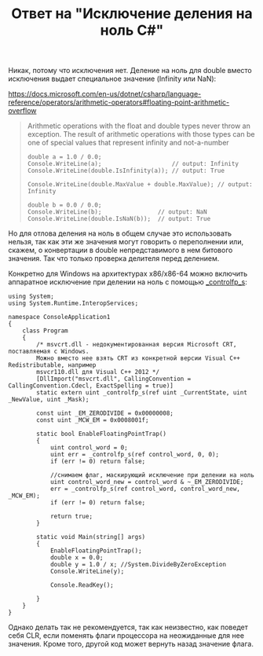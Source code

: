 ﻿---
title: "Ответ на \"Исключение деления на ноль C#\""
se.owner.user_id: 240512
se.owner.display_name: "MSDN.WhiteKnight"
se.owner.link: "https://ru.stackoverflow.com/users/240512/msdn-whiteknight"
se.answer_id: 1019768
se.question_id: 1019763
se.post_type: answer
se.is_accepted: False
---
<p>Никак, потому что исключения нет. Деление на ноль для double вместо исключения выдает специальное значение (Infinity или NaN):</p>

<p><a href="https://docs.microsoft.com/en-us/dotnet/csharp/language-reference/operators/arithmetic-operators#floating-point-arithmetic-overflow" rel="nofollow noreferrer">https://docs.microsoft.com/en-us/dotnet/csharp/language-reference/operators/arithmetic-operators#floating-point-arithmetic-overflow</a></p>

<blockquote>
  <p>Arithmetic operations with the float and double types never throw an exception. The result of arithmetic operations with those types can be one of special values that represent infinity and not-a-number</p>

<pre><code>double a = 1.0 / 0.0;
Console.WriteLine(a);                    // output: Infinity
Console.WriteLine(double.IsInfinity(a)); // output: True

Console.WriteLine(double.MaxValue + double.MaxValue); // output: Infinity

double b = 0.0 / 0.0;
Console.WriteLine(b);                // output: NaN
Console.WriteLine(double.IsNaN(b));  // output: True
</code></pre>
</blockquote>

<p>Но для отлова деления на ноль в общем случае это использовать нельзя, так как эти же значения могут говорить о переполнении или, скажем, о конвертации в double непредставимого в нем битового значения. Так что только проверка делителя перед делением.</p>

<p>Конкретно для Windows на архитектурах x86/x86-64 можно включить аппаратное исключение при делении на ноль с помощью <a href="https://docs.microsoft.com/en-us/cpp/c-runtime-library/reference/controlfp-s?view=vs-2017" rel="nofollow noreferrer">_controlfp_s</a>:</p>

<pre><code>using System;
using System.Runtime.InteropServices;

namespace ConsoleApplication1
{
    class Program
    {
        /* msvcrt.dll - недокументированная версия Microsoft CRT, поставляемая с Windows.
        Можно вместо нее взять CRT из конкретной версии Visual C++ Redistributable, например
        msvcr110.dll для Visual C++ 2012 */
        [DllImport("msvcrt.dll", CallingConvention = CallingConvention.Cdecl, ExactSpelling = true)]
        static extern uint _controlfp_s(ref uint _CurrentState, uint _NewValue, uint _Mask);

        const uint _EM_ZERODIVIDE = 0x00000008;
        const uint _MCW_EM = 0x0008001f;

        static bool EnableFloatingPointTrap()
        {
            uint control_word = 0;
            uint err = _controlfp_s(ref control_word, 0, 0);
            if (err != 0) return false;

            //снимаем флаг, маскирующий исключение при делении на ноль
            uint control_word_new = control_word &amp; ~_EM_ZERODIVIDE;
            err = _controlfp_s(ref control_word, control_word_new, _MCW_EM);
            if (err != 0) return false;

            return true;
        }

        static void Main(string[] args)
        {
            EnableFloatingPointTrap();
            double x = 0.0;
            double y = 1.0 / x; //System.DivideByZeroException
            Console.WriteLine(y);

            Console.ReadKey();

        }
    }  
}
</code></pre>

<p>Однако делать так не рекомендуется, так как неизвестно, как поведет себя CLR, если поменять флаги процессора на неожиданные для нее значения. Кроме того, другой код может вернуть назад значение флага.</p>
